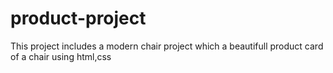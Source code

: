 # product-project
This project includes a modern chair project which a beautifull product card of a chair using html,css
